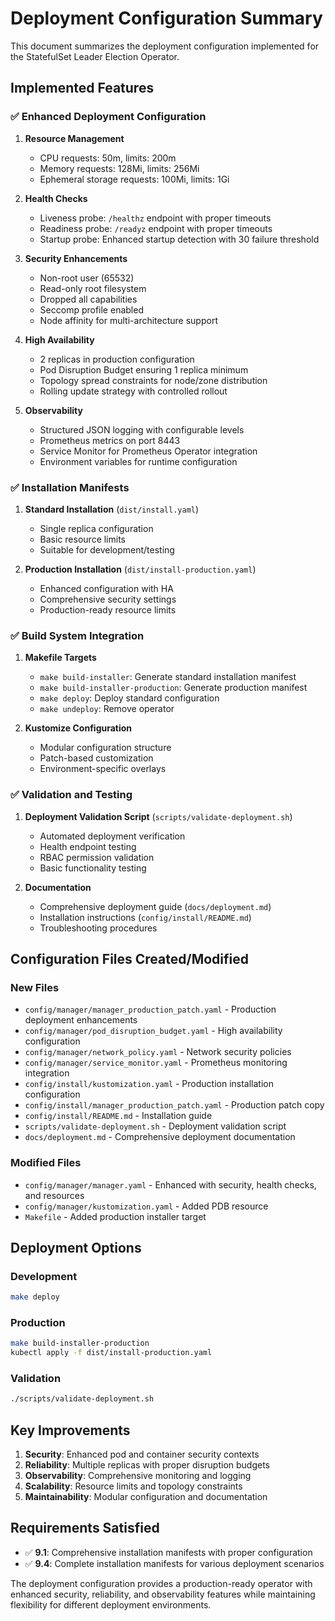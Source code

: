 # Deployment Configuration Summary

This document summarizes the deployment configuration implemented for the StatefulSet Leader Election Operator.

## Implemented Features

### ✅ Enhanced Deployment Configuration

1. **Resource Management**
   - CPU requests: 50m, limits: 200m
   - Memory requests: 128Mi, limits: 256Mi
   - Ephemeral storage requests: 100Mi, limits: 1Gi

2. **Health Checks**
   - Liveness probe: `/healthz` endpoint with proper timeouts
   - Readiness probe: `/readyz` endpoint with proper timeouts
   - Startup probe: Enhanced startup detection with 30 failure threshold

3. **Security Enhancements**
   - Non-root user (65532)
   - Read-only root filesystem
   - Dropped all capabilities
   - Seccomp profile enabled
   - Node affinity for multi-architecture support

4. **High Availability**
   - 2 replicas in production configuration
   - Pod Disruption Budget ensuring 1 replica minimum
   - Topology spread constraints for node/zone distribution
   - Rolling update strategy with controlled rollout

5. **Observability**
   - Structured JSON logging with configurable levels
   - Prometheus metrics on port 8443
   - Service Monitor for Prometheus Operator integration
   - Environment variables for runtime configuration

### ✅ Installation Manifests

1. **Standard Installation** (`dist/install.yaml`)
   - Single replica configuration
   - Basic resource limits
   - Suitable for development/testing

2. **Production Installation** (`dist/install-production.yaml`)
   - Enhanced configuration with HA
   - Comprehensive security settings
   - Production-ready resource limits

### ✅ Build System Integration

1. **Makefile Targets**
   - `make build-installer`: Generate standard installation manifest
   - `make build-installer-production`: Generate production manifest
   - `make deploy`: Deploy standard configuration
   - `make undeploy`: Remove operator

2. **Kustomize Configuration**
   - Modular configuration structure
   - Patch-based customization
   - Environment-specific overlays

### ✅ Validation and Testing

1. **Deployment Validation Script** (`scripts/validate-deployment.sh`)
   - Automated deployment verification
   - Health endpoint testing
   - RBAC permission validation
   - Basic functionality testing

2. **Documentation**
   - Comprehensive deployment guide (`docs/deployment.md`)
   - Installation instructions (`config/install/README.md`)
   - Troubleshooting procedures

## Configuration Files Created/Modified

### New Files
- `config/manager/manager_production_patch.yaml` - Production deployment enhancements
- `config/manager/pod_disruption_budget.yaml` - High availability configuration
- `config/manager/network_policy.yaml` - Network security policies
- `config/manager/service_monitor.yaml` - Prometheus monitoring integration
- `config/install/kustomization.yaml` - Production installation configuration
- `config/install/manager_production_patch.yaml` - Production patch copy
- `config/install/README.md` - Installation guide
- `scripts/validate-deployment.sh` - Deployment validation script
- `docs/deployment.md` - Comprehensive deployment documentation

### Modified Files
- `config/manager/manager.yaml` - Enhanced with security, health checks, and resources
- `config/manager/kustomization.yaml` - Added PDB resource
- `Makefile` - Added production installer target

## Deployment Options

### Development
```bash
make deploy
```

### Production
```bash
make build-installer-production
kubectl apply -f dist/install-production.yaml
```

### Validation
```bash
./scripts/validate-deployment.sh
```

## Key Improvements

1. **Security**: Enhanced pod and container security contexts
2. **Reliability**: Multiple replicas with proper disruption budgets
3. **Observability**: Comprehensive monitoring and logging
4. **Scalability**: Resource limits and topology constraints
5. **Maintainability**: Modular configuration and documentation

## Requirements Satisfied

- ✅ **9.1**: Comprehensive installation manifests with proper configuration
- ✅ **9.4**: Complete installation manifests for various deployment scenarios

The deployment configuration provides a production-ready operator with enhanced security, reliability, and observability features while maintaining flexibility for different deployment environments.